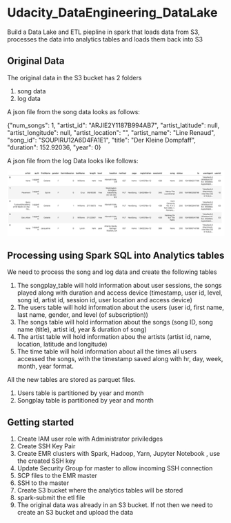 # Udacity_DataEngineering_DataLake
Build a Data Lake and ETL piepline in spark that loads data from S3, processes the data into analytics tables and loads them back into S3

## Original Data
The original data in the S3 bucket has 2 folders
1. song data
2. log data

A json file from the song data looks as follows:

{"num_songs": 1, "artist_id": "ARJIE2Y1187B994AB7", "artist_latitude": null, "artist_longitude": null, "artist_location": "", "artist_name": "Line Renaud", "song_id": "SOUPIRU12A6D4FA1E1", "title": "Der Kleine Dompfaff", "duration": 152.92036, "year": 0}

A json file from the log Data looks like follows:

![log-data](images/log-data.png)

## Processing using Spark SQL into Analytics tables
We need to process the song and log data and create the following tables
1. The songplay_table will hold information about user sessions, the songs played along with duration and access device (timestamp, user id, level, song id, artist id, session id, user location and access device)
2. The users table will hold information about the users (user id, first name, last name, gender, and level (of subscription))
3. The songs table will hold information about the songs (song ID, song name (title), artist id, year & duration of song)
4. The artist table will hold information abou the artists (artist id, name, location, latitude and longitude)
5. The time table will hold information about all the times all users accessed the songs, with the timestamp saved along with hr, day, week, month, year format.

All the new tables are stored as parquet files.
1. Users table is partitioned by year and month
2. Songplay table is partitioned by year and month

## Getting started
1. Create IAM user role with Administrator priviledges
2. Create SSH Key Pair
3. Create EMR clusters with Spark, Hadoop, Yarn, Jupyter Notebook , use the created SSH key 
4. Update Security Group for master to allow incoming SSH connection
5. SCP files to the EMR master
6. SSH to the master
7. Create S3 bucket where the analytics tables will be stored
8. spark-submit the etl file
9. The original data was already in an S3 bucket. If not then we need to create an S3 bucket and upload the data

